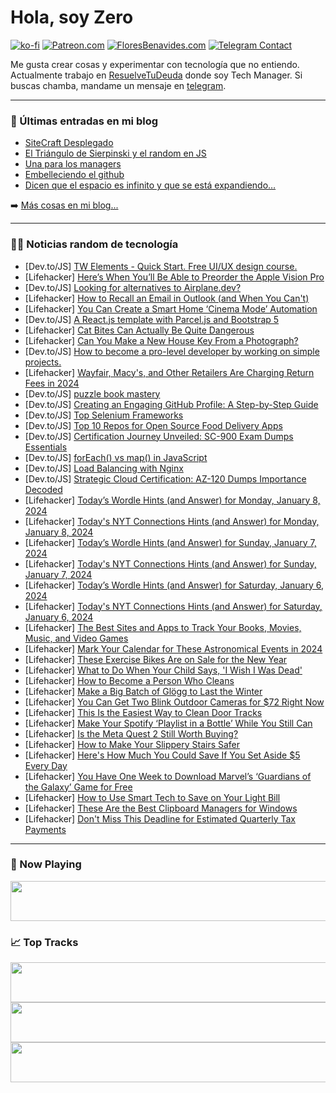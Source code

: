 # Hola, soy Zero

[![ko-fi](https://ko-fi.com/img/githubbutton_sm.svg)](https://ko-fi.com/J3J4N0LUK)
[![Patreon.com](https://img.shields.io/endpoint.svg?url=https%3A%2F%2Fshieldsio-patreon.vercel.app%2Fapi%3Fusername%3Dzerodragon%26type%3Dpatrons&style=for-the-badge)](https://patreon.com/zerodragon)
[![FloresBenavides.com](https://img.shields.io/website?down_message=oops&label=MiBlog&style=for-the-badge&up_message=online&url=https%3A%2F%2Ffloresbenavides.com)](https://floresbenavides.com)
[![Telegram Contact](https://img.shields.io/badge/escr%C3%ADbeme-ZeroDragon-%2326A5E4?style=for-the-badge&logo=telegram)](https://t.me/zerodragon)

Me gusta crear cosas y experimentar con tecnología que no entiendo.
Actualmente trabajo en [ResuelveTuDeuda](http://github.com/resuelve) donde soy Tech Manager.
Si buscas chamba, mandame un mensaje en [telegram](https://t.me/zerodragon).

---

### 📕 Últimas entradas en mi blog
<!-- BLOG-POST-LIST:START -->
- [SiteCraft Desplegado](https://floresbenavides.com/sitecraft-desplegado/)
- [El Triángulo de Sierpinski y el random en JS](https://floresbenavides.com/el-triangulo-de-sierpinski-y-el-random-en-js/)
- [Una para los managers](https://floresbenavides.com/una-para-los-managers/)
- [Embelleciendo el github](https://floresbenavides.com/embelleciendo-el-github/)
- [Dicen que el espacio es infinito y que se está expandiendo…](https://floresbenavides.com/dicen-que-el-espacio-es-infinito-y-que-se-esta-expandiendo/)
<!-- BLOG-POST-LIST:END -->

➡️ [Más cosas en mi blog...](https://floresbenavides.com)

---

### 👨‍💻 Noticias random de tecnología
<!-- TECH-POSTS:START -->
- [Dev.to/JS] [TW Elements - Quick Start. Free UI/UX design course.](https://dev.to/keepcoding/tw-elements-quick-start-free-uiux-design-course-3a15)
- [Lifehacker] [Here’s When You’ll Be Able to Preorder the Apple Vision Pro](https://lifehacker.com/tech/how-to-preorder-apple-vision-pro)
- [Dev.to/JS] [Looking for alternatives to Airplane.dev?](https://dev.to/gayatrisachdev1/looking-for-alternatives-to-airplanedev-pnc)
- [Lifehacker] [How to Recall an Email in Outlook &lpar;and When You Can&#39;t&rpar;](https://lifehacker.com/work/how-to-recall-an-outlook-email)
- [Lifehacker] [You Can Create a Smart Home ‘Cinema Mode’ Automation](https://lifehacker.com/tech/set-up-a-cinema-mode-in-your-home-using-your-smart-hub)
- [Dev.to/JS] [A React.js template with Parcel.js and Bootstrap 5](https://dev.to/lucassul/a-reactjs-template-with-parceljs-and-bootstrap-5-1pm5)
- [Lifehacker] [Cat Bites Can Actually Be Quite Dangerous](https://lifehacker.com/health/cat-bites-can-be-dangerous)
- [Lifehacker] [Can You Make a New House Key From a Photograph?](https://lifehacker.com/home/make-house-key-from-photograph)
- [Dev.to/JS] [How to become a pro-level developer by working on simple projects.](https://dev.to/arize99/how-to-become-a-pro-level-developer-by-working-on-simple-projects-4k16)
- [Lifehacker] [Wayfair, Macy&#39;s, and Other Retailers Are Charging Return Fees in 2024](https://lifehacker.com/money/stores-charging-return-fees)
- [Dev.to/JS] [puzzle book mastery](https://dev.to/rankkmarket/puzzle-book-mastery-12ef)
- [Dev.to/JS] [Creating an Engaging GitHub Profile: A Step-by-Step Guide](https://dev.to/zanepearton/creating-an-engaging-github-profile-a-step-by-step-guide-4hfl)
- [Dev.to/JS] [Top Selenium Frameworks](https://dev.to/software1233/top-selenium-frameworks-2oak)
- [Dev.to/JS] [Top 10 Repos for Open Source Food Delivery Apps](https://dev.to/abbas_ninjascode/top-10-repos-for-open-source-food-delivery-apps-51ok)
- [Dev.to/JS] [Certification Journey Unveiled: SC-900 Exam Dumps Essentials](https://dev.to/sc900dumps/certification-journey-unveiled-sc-900-exam-dumps-essentials-3eg0)
- [Dev.to/JS] [forEach&lpar;&rpar; vs map&lpar;&rpar; in JavaScript](https://dev.to/codewithsharma/foreach-vs-map-in-javascript-41p6)
- [Dev.to/JS] [Load Balancing with Nginx](https://dev.to/canoir/load-balancing-with-nginx-49aa)
- [Dev.to/JS] [Strategic Cloud Certification: AZ-120 Dumps Importance Decoded](https://dev.to/rapunzeljhon/strategic-cloud-certification-az-120-dumps-importance-decoded-1a1e)
- [Lifehacker] [Today’s Wordle Hints &lpar;and Answer&rpar; for Monday, January 8, 2024](https://lifehacker.com/entertainment/wordle-answer-today-january-8-2024)
- [Lifehacker] [Today&#39;s NYT Connections Hints &lpar;and Answer&rpar; for Monday, January 8, 2024](https://lifehacker.com/entertainment/nyt-connections-answer-today-january-8-2024)
- [Lifehacker] [Today’s Wordle Hints &lpar;and Answer&rpar; for Sunday, January 7, 2024](https://lifehacker.com/entertainment/wordle-answer-today-january-7-2024)
- [Lifehacker] [Today&#39;s NYT Connections Hints &lpar;and Answer&rpar; for Sunday, January 7, 2024](https://lifehacker.com/entertainment/nyt-connections-answer-today-january-7-2024)
- [Lifehacker] [Today’s Wordle Hints &lpar;and Answer&rpar; for Saturday, January 6, 2024](https://lifehacker.com/entertainment/wordle-answer-today-january-6-2024)
- [Lifehacker] [Today&#39;s NYT Connections Hints &lpar;and Answer&rpar; for Saturday, January 6, 2024](https://lifehacker.com/entertainment/nyt-connections-answer-today-january-6-2024)
- [Lifehacker] [The Best Sites and Apps to Track Your Books, Movies, Music, and Video Games](https://lifehacker.com/best-sites-apps-to-track-books-movies-music-games)
- [Lifehacker] [Mark Your Calendar for These Astronomical Events in 2024](https://lifehacker.com/science/astronomy-events-in-2024)
- [Lifehacker] [These Exercise Bikes Are on Sale for the New Year](https://lifehacker.com/health/exercise-bike-sales-for-the-new-year)
- [Lifehacker] [What to Do When Your Child Says, &#39;I Wish I Was Dead&#39;](https://lifehacker.com/health/what-to-do-when-your-child-says-i-wish-i-was-dead)
- [Lifehacker] [How to Become a Person Who Cleans](https://lifehacker.com/home/how-to-find-the-motivation-to-clean)
- [Lifehacker] [Make a Big Batch of Glögg to Last the Winter](https://lifehacker.com/food-drink/easy-glogg-recipe)
- [Lifehacker] [You Can Get Two Blink Outdoor Cameras for $72 Right Now](https://lifehacker.com/tech/you-can-get-two-blink-outdoor-cameras-for-more-than-half-off)
- [Lifehacker] [This Is the Easiest Way to Clean Door Tracks](https://lifehacker.com/home/the-easiest-way-to-clean-door-tracks)
- [Lifehacker] [Make Your Spotify ‘Playlist in a Bottle’ While You Still Can](https://lifehacker.com/tech/how-to-make-your-spotify-playlist-in-a-bottle)
- [Lifehacker] [Is the Meta Quest 2 Still Worth Buying?](https://lifehacker.com/tech/is-the-meta-quest-2-still-worth-buying)
- [Lifehacker] [How to Make Your Slippery Stairs Safer](https://lifehacker.com/home/how-to-fix-slippery-stairs)
- [Lifehacker] [Here&#39;s How Much You Could Save If You Set Aside $5 Every Day](https://lifehacker.com/money/how-much-you-could-save-5-dollars-a-day)
- [Lifehacker] [You Have One Week to Download Marvel’s ‘Guardians of the Galaxy’ Game for Free](https://lifehacker.com/entertainment/marvels-guardians-of-the-galaxy-is-free-to-download-right-now)
- [Lifehacker] [How to Use Smart Tech to Save on Your Light Bill](https://lifehacker.com/tech/lower-lighting-bills-with-smart-tech)
- [Lifehacker] [These Are the Best Clipboard Managers for Windows](https://lifehacker.com/tech/best-clipboard-managers-for-windows)
- [Lifehacker] [Don&#39;t Miss This Deadline for Estimated Quarterly Tax Payments](https://lifehacker.com/money/this-is-the-deadline-for-estimated-quarterly-tax-payments)<!-- TECH-POSTS:END -->

---

### 🎵 Now Playing
<a href="https://spotify-now-playing-dun.vercel.app/now-playing?open"><img src="https://spotify-now-playing-dun.vercel.app/now-playing" width="540" height="64"></a>

### 📈 Top Tracks
<a href="https://spotify-now-playing-dun.vercel.app/top-tracks?i=1&open"><img src="https://spotify-now-playing-dun.vercel.app/top-tracks?i=1" width="540" height="64"></a>
<a href="https://spotify-now-playing-dun.vercel.app/top-tracks?i=2&open"><img src="https://spotify-now-playing-dun.vercel.app/top-tracks?i=2" width="540" height="64"></a>
<a href="https://spotify-now-playing-dun.vercel.app/top-tracks?i=3&open"><img src="https://spotify-now-playing-dun.vercel.app/top-tracks?i=3" width="540" height="64"></a>
